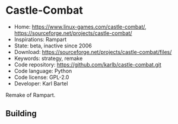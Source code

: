 # Castle-Combat

- Home: https://www.linux-games.com/castle-combat/, https://sourceforge.net/projects/castle-combat/
- Inspirations: Rampart
- State: beta, inactive since 2006
- Download: https://sourceforge.net/projects/castle-combat/files/
- Keywords: strategy, remake
- Code repository: https://github.com/karlb/castle-combat.git
- Code language: Python
- Code license: GPL-2.0
- Developer: Karl Bartel

Remake of Rampart.

## Building
